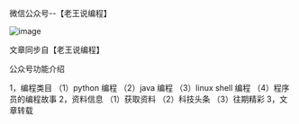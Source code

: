 微信公众号--【老王说编程】

![image](https://user-images.githubusercontent.com/29829007/110303784-c44dff00-8035-11eb-97f2-22bd4cdc8c76.png)

文章同步自【老王说编程】

公众号功能介绍

1，编程类目
（1）python 编程
（2）java 编程
（3）linux shell 编程
（4）程序员的编程故事
2，资料信息
（1）获取资料
（2）科技头条
（3）往期精彩
3，文章转载
